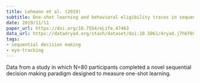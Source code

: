 ```yaml
---
title: Lehmann et al. (2019)
subtitle: One-shot learning and behavioral eligibility traces in sequential decision making
date: 2019/11/11
paper_url: https://doi.org/10.7554/eLife.47463
data_url: https://datadryad.org/stash/dataset/doi:10.5061/dryad.j7h6f69
tags:
- sequential decision making
- eye-tracking
---
```


Data from a study in which N=80 participants completed a novel sequential decision making paradigm designed to measure one-shot learning.
